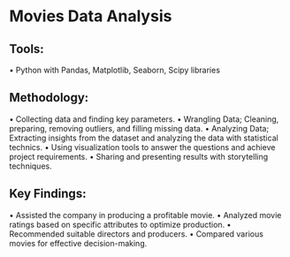 # Movies Data Analysis
## Tools:
•	Python with Pandas, Matplotlib, Seaborn, Scipy libraries
## Methodology:
•	Collecting data and finding key parameters.
•	Wrangling Data; Cleaning, preparing, removing outliers, and filling missing data.
•	Analyzing Data; Extracting insights from the dataset and analyzing the data with statistical technics.
•	Using visualization tools to answer the questions and achieve project requirements.
•	Sharing and presenting results with storytelling techniques.
## Key Findings:
•	Assisted the company in producing a profitable movie.
•	Analyzed movie ratings based on specific attributes to optimize production.
•	Recommended suitable directors and producers.
•	Compared various movies for effective decision-making.
